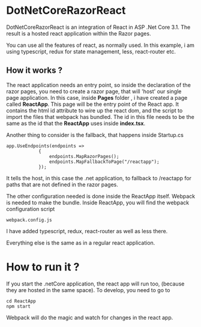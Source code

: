 # DotNetCoreRazorReact

DotNetCoreRazorReact is an integration of React in ASP .Net Core 3.1.
The result is a hosted react application within the Razor pages.

You can use all the features of react, as normally used. 
In this example, i am using typescript, redux for state management, 
less, react-router etc.


## How it works ? 
The react application needs an entry point, so inside the declaration of 
the razor pages, you need to create a razor page, that will 'host'
our single page application.
In this case, inside **Pages** folder , i have created a page called **ReactApp**.
This page will be the entry point of the React app.
It contains the html id attribute to wire up the react dom, and the script to import
the files that webpack has bundled. 
The id in this file needs to be the same as the id that the **ReactApp** 
uses inside **index.tsx**.

Another thing to consider is the fallback, that happens inside Startup.cs

```           
app.UseEndpoints(endpoints =>
            {
                endpoints.MapRazorPages();
                endpoints.MapFallbackToPage("/reactapp");
            });
```
It tells the host, in this case the .net application, to fallback to 
/reactapp for paths that are not defined in the razor pages.

The other configuration needed is done inside the ReactApp itself.
Webpack is needed to make the bundle.
Inside ReactApp, you will find the webpack configuration script 
```
webpack.config.js
```
I have added typescript, redux, react-router as well as less there.

Everything else is the same as in a regular react application.

# How to run it ? 
If you start the .netCore application, the react app will run too,
(because they are hosted in the same space).
To develop, you need to go to
```
cd ReactApp
npm start
```
Webpack will do the magic and watch for changes in the react app.
